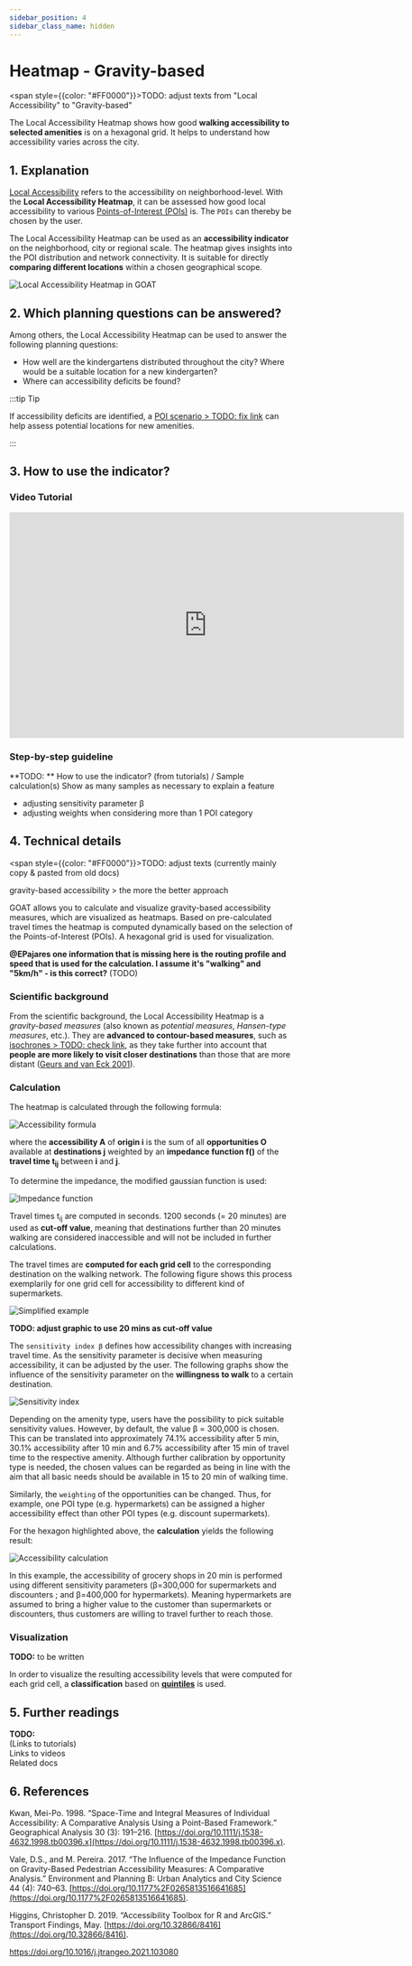 ```yaml
---
sidebar_position: 4
sidebar_class_name: hidden
---
```


# Heatmap - Gravity-based

<span style={{color: "#FF0000"}}>TODO: adjust texts from "Local Accessibility" to "Gravity-based"</span>  

The Local Accessibility Heatmap shows how good **walking accessibility to selected amenities** is on a hexagonal grid. It helps to understand how accessibility varies across the city. 

## 1. Explanation

[Local Accessibility](../../general/glossary#local-accessibility "What is Local Accessibility?") refers to the accessibility on neighborhood-level. With the **Local Accessibility Heatmap**, it can be assessed how good local accessibility to various [Points-of-Interest (POIs)](../../general/glossary#point-of-interest-poi "What is a Point-of-Interest?") is. The ``POIs`` can thereby be chosen by the user.

The Local Accessibility Heatmap can be used as an **accessibility indicator** on the neighborhood, city or regional scale. The heatmap gives insights into the POI distribution and network connectivity. It is suitable for directly **comparing different locations** within a chosen geographical scope. 

![Local Accessibility Heatmap in GOAT](/img/indicators/heatmaps/local_accessibility/lokale-erreichbarkeit-1-englisch.webp "Local Accessibility Heatmap in GOAT")

## 2. Which planning questions can be answered? 

Among others, the Local Accessibility Heatmap can be used to answer the following planning questions:
- How well are the kindergartens distributed throughout the city? Where would be a suitable location for a new kindergarten?
- Where can accessibility deficits be found? 

:::tip Tip

If accessibility deficits are identified, a [POI scenario > TODO: fix link](/scenarios/pois  "How to make a POI scenario?") can help assess potential locations for new amenities.

:::

## 3. How to use the indicator?

### Video Tutorial
<iframe class="embed-responsive-item" src="https://player.vimeo.com/video/753850371" frameborder="0" webkitallowfullscreen mozallowfullscreen allowfullscreen data-uk-responsive width="700" height="400"></iframe>

### Step-by-step guideline
**TODO: **
How to use the indicator? (from tutorials) / Sample calculation(s)
Show as many samples as necessary to explain a feature

- adjusting sensitivity parameter β
- adjusting weights when considering more than 1 POI category

## 4. Technical details

<span style={{color: "#FF0000"}}>TODO: adjust texts (currently mainly copy & pasted from old docs)</span>  

gravity-based accessibility > the more the better approach

GOAT allows you to calculate and visualize gravity-based accessibility measures, which are visualized as heatmaps. Based on pre-calculated travel times the heatmap is computed dynamically based on the selection of the Points-of-Interest (POIs). A hexagonal grid is used for visualization.

**@EPajares one information that is missing here is the routing profile and speed that is used for the calculation. I assume it's "walking" and "5km/h" - is this correct?** (TODO)

### Scientific background

From the scientific background, the Local Accessibility Heatmap is a  _gravity-based measures_ (also known as _potential measures_, _Hansen-type measures_, etc.). 
They are **advanced to contour-based measures**, such as [isochrones > TODO: check link](isochrones "Docs on isochrones"), as they take further into account that **people are more likely to visit closer destinations** than those that are more distant ([Geurs and van Eck 2001](isochrones#6-references)). 


### Calculation

The heatmap is calculated through the following formula:

![Accessibility formula](/img/indicators/heatmaps/local_accessibility/place-based_accessibility_measures.webp "Accessibility formula")

where the <b>accessibility A</b> of <b>origin i</b> is the sum of all <b>opportunities O</b> available at <b>destinations j</b> weighted by an <b>impedance function f()</b> of the <b>travel time t<sub>ij</sub></b> between <b>i</b> and <b>j</b>. 

To determine the impedance, the modified gaussian function is used:

![Impedance function](/img/indicators/heatmaps/local_accessibility/Gaussian_function.webp "Impedance function")

Travel times t<sub>ij</sub> are computed in seconds. 1200 seconds (= 20 minutes) are used as **cut-off value**, meaning that destinations further than 20 minutes walking are considered inaccessible and will not be included in further calculations. 

The travel times are **computed for each grid cell** to the corresponding destination on the walking network. The following figure shows this process exemplarily for one grid cell for accessibility to different kind of supermarkets. 

![Simplified example](/img/indicators/heatmaps/local_accessibility/grid_groceries.webp "Simplified example")

**TODO: adjust graphic to use 20 mins as cut-off value**

The ``sensitivity index β`` defines how accessibility changes with increasing travel time. As the sensitivity parameter is decisive when measuring accessibility, it can be adjusted by the user. The following graphs show the influence of the sensitivity parameter on the **willingness to walk** to a certain destination.

![Sensitivity index](/img/indicators/heatmaps/local_accessibility/sensitivitätsindex_en.webp "Sensitivity index")

Depending on the amenity type, users have the possibility to pick suitable sensitivity values. However, by default, the value β = 300,000 is chosen. This can be translated into approximately 74.1% accessibility after 5 min, 30.1% accessibility after 10 min and 6.7% accessibility after 15 min of travel time to the respective amenity. Although further calibration by opportunity type is needed, the chosen values can be regarded as being in line with the aim that all basic needs should be available in 15 to 20 min of walking time.

Similarly, the ``weighting`` of the opportunities can be changed. Thus, for example, one POI type (e.g. hypermarkets) can be assigned a higher accessibility effect than other POI types (e.g. discount supermarkets). 


For the hexagon highlighted above, the **calculation** yields the following result:

![Accessibility calculation](/img/indicators/heatmaps/local_accessibility/accessiblity_different_sensitivity-indices.webp "Accessibility calculation")

In this example, the accessibility of grocery shops in 20 min is performed using different sensitivity parameters (β=300,000 for supermarkets and discounters ; and β=400,000 for hypermarkets). Meaning hypermarkets are assumed to bring a higher value to the customer than supermarkets or discounters, thus customers are willing to travel further to reach those. 

### Visualization 
**TODO:** to be written

In order to visualize the resulting accessibility levels that were computed for each grid cell, a **classification** based on [**quintiles**](../../general/glossary#quintile-classification "Quintile Classification") is used.

## 5. Further readings

**TODO:**  
(Links to tutorials)  
Links to videos  
Related docs  

## 6. References

Kwan, Mei-Po. 1998. “Space-Time and Integral Measures of Individual Accessibility: A Comparative Analysis Using a Point-Based Framework.” Geographical Analysis 30 (3): 191–216. [https://doi.org/10.1111/j.1538-4632.1998.tb00396.x](https://doi.org/10.1111/j.1538-4632.1998.tb00396.x).

Vale, D.S., and M. Pereira. 2017. “The Influence of the Impedance Function on Gravity-Based Pedestrian Accessibility Measures: A Comparative Analysis.” Environment and Planning B: Urban Analytics and City Science 44 (4): 740–63. [https://doi.org/10.1177%2F0265813516641685](https://doi.org/10.1177%2F0265813516641685).

Higgins, Christopher D. 2019. “Accessibility Toolbox for R and ArcGIS.” Transport Findings, May. [https://doi.org/10.32866/8416](https://doi.org/10.32866/8416).

https://doi.org/10.1016/j.jtrangeo.2021.103080